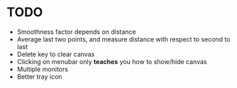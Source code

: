 # TODO

- Smoothness factor depends on distance
- Average last two points, and measure distance with respect to second to last
- Delete key to clear canvas
- Clicking on menubar only **teaches** you how to show/hide canvas
- Multiple monitors
- Better tray icon
